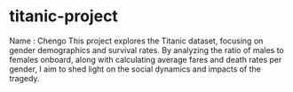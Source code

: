 # titanic-project
Name : Chengo 
This project explores the Titanic dataset, focusing on gender demographics and survival rates. By analyzing the ratio of males to females onboard, along with calculating average fares and death rates per gender, I aim to shed light on the social dynamics and impacts of the tragedy. 
